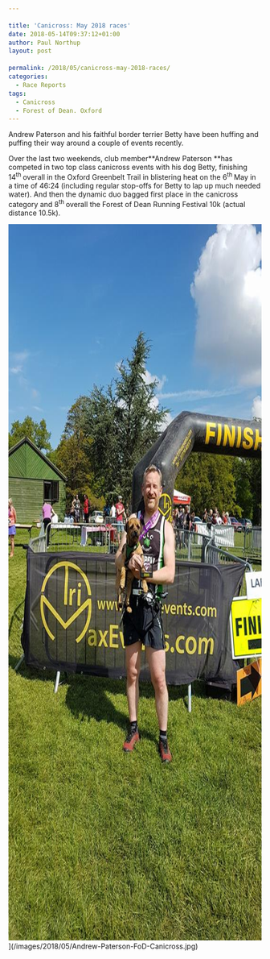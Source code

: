 ```yaml
---

title: 'Canicross: May 2018 races'
date: 2018-05-14T09:37:12+01:00
author: Paul Northup
layout: post

permalink: /2018/05/canicross-may-2018-races/
categories:
  - Race Reports
tags:
  - Canicross
  - Forest of Dean. Oxford
---
```

Andrew Paterson and his faithful border terrier Betty have been huffing and puffing their way around a couple of events recently.

Over the last two weekends, club member**Andrew Paterson **has competed in two top class canicross events with his dog Betty, finishing 14<sup>th </sup>overall in the Oxford Greenbelt Trail in blistering heat on the 6<sup>th </sup>May in a time of 46:24 (including regular stop-offs for Betty to lap up much needed water). And then the dynamic duo bagged first place in the canicross category and 8<sup>th </sup>overall the Forest of Dean Running Festival 10k (actual distance 10.5k).

<img src="/images/2018/05/Andrew-Paterson-FoD-Canicross.jpg" alt="Andrew-Paterson-FoD-Canicross" width="800" height="1422" />](/images/2018/05/Andrew-Paterson-FoD-Canicross.jpg)
